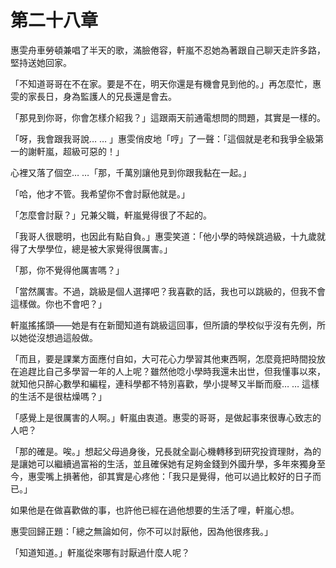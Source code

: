 # 第二十八章

惠雯舟車勞頓兼唱了半天的歌，滿臉倦容，軒嵐不忍她為著跟自己聊天走許多路，堅持送她回家。

「不知道哥哥在不在家。要是不在，明天你還是有機會見到他的。」再怎麼忙，惠雯的家長日，身為監護人的兄長還是會去。

「那見到你哥，你會怎樣介紹我？」這跟兩天前通電想問的問題，其實是一樣的。

「呀，我會跟我哥說… … 」惠雯俏皮地「哼」了一聲：「這個就是老和我爭全級第一的謝軒嵐，超級可惡的！」

心裡又落了個空… …「那，千萬別讓他見到你跟我黏在一起。」

「哈，他才不管。我希望你不會討厭他就是。」

「怎麼會討厭？」兄兼父職，軒嵐覺得很了不起的。

「我哥人很聰明，也因此有點自負。」惠雯笑道：「他小學的時候跳過級，十九歲就得了大學學位，總是被大家覺得很厲害。」

「那，你不覺得他厲害嗎？」

「當然厲害。不過，跳級是個人選擇吧？我喜歡的話，我也可以跳級的，但我不會這樣做。你也不會吧？」

軒嵐搖搖頭——她是有在新聞知道有跳級這回事，但所讀的學校似乎沒有先例，所以她從沒想過這般做。

「而且，要是課業方面應付自如，大可花心力學習其他東西啊，怎麼竟把時間投放在追趕比自己多學習一年的人上呢？雖然他唸小學時我還未出世，但我懂事以來，就知他只醉心數學和編程，連科學都不特別喜歡，學小提琴又半斷而廢… … 這樣的生活不是很枯燥嗎？」

「感覺上是很厲害的人啊。」軒嵐由衷道。惠雯的哥哥，是做起事來很專心致志的人吧？

「那的確是。唉。」想起父母過身後，兄長就全副心機轉移到研究投資理財，為的是讓她可以繼續過富裕的生活，並且確保她有足夠金錢到外國升學，多年來獨身至今，惠雯嘴上損著他，卻其實是心疼他：「我只是覺得，他可以過比較好的日子而已。」

如果他是在做喜歡做的事，也許他已經在過他想要的生活了哩，軒嵐心想。

惠雯回歸正題：「總之無論如何，你不可以討厭他，因為他很疼我。」

「知道知道。」軒嵐從來哪有討厭過什麼人呢？